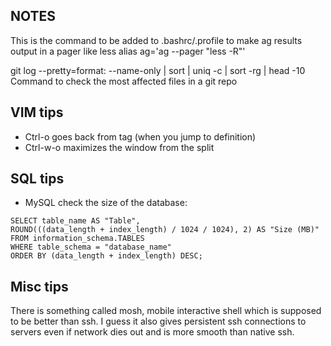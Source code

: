 ## NOTES
This is the command to be added to .bashrc/.profile to make ag results output in a pager like less
alias ag='ag --pager "less -R"'

git log --pretty=format: --name-only | sort | uniq -c | sort -rg | head -10
Command to check the most affected files in a git repo

## VIM tips
- Ctrl-o goes back from tag (when you jump to definition)
- Ctrl-w-o maximizes the window from the split

## SQL tips
- MySQL check the size of the database: 
```
SELECT table_name AS "Table",
ROUND(((data_length + index_length) / 1024 / 1024), 2) AS "Size (MB)"
FROM information_schema.TABLES
WHERE table_schema = "database_name"
ORDER BY (data_length + index_length) DESC;
```




## Misc tips
There is something called mosh, mobile interactive shell which is supposed to be better than ssh.
I guess it also gives persistent ssh connections to servers even if network dies out and is more
smooth than native ssh.
